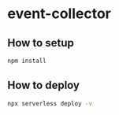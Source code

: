 # event-collector

## How to setup

```bash
npm install
```

## How to deploy

```bash
npx serverless deploy -v
```
